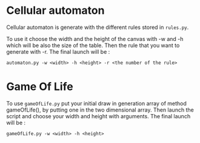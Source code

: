 # Cellular automaton

Cellular automaton is generate with the different rules stored in ```rules.py```.

To use it choose the width and the height of the canvas with -w and -h which will be also the size of the table.
Then the rule that you want to generate with -r.
The final launch will be :
```
automaton.py -w <width> -h <height> -r <the number of the rule>
```

# Game Of Life

To use ```gameOfLife.py``` put your initial draw in generation array of method gameOfLife(), by putting one in the two dimensional array.
Then launch the script and choose your width and height with arguments.
The final launch will be :
```
gameOfLife.py -w <width> -h <height>
```